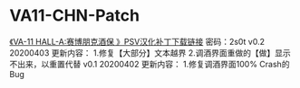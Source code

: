 # VA11-CHN-Patch

[《VA-11 HALL-A:赛博朋克酒保 》PSV汉化补丁下载链接](https://pan.baidu.com/s/1NKSP3GsA2WX15C3SsPMxFw)
密码：2s0t
v0.2 
20200403
更新内容：
1.修复【大部分】文本越界
2.调酒界面重做的【做】显示不出来，以重置代替
v0.1
20200402
更新内容：
1.修复调酒界面100% Crash的Bug
